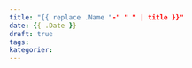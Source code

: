 ```yaml
---
title: "{{ replace .Name "-" " " | title }}"
date: {{ .Date }}
draft: true
tags:
kategorier:
---
```


